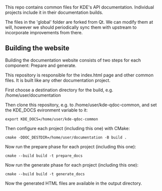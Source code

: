 This repo contains common files for KDE's API documentation. Individual projects include it in their documentation builds.

The files in the 'global' folder are forked from Qt. We can modify them at will, however we should periodically sync them with upstream to incorporate improvements from there.

## Building the website

Building the documentation website consists of two steps for each component: Prepare and generate.

This repository is responsible for the index.html page and other common files. It is built like any other documentation project.

First choose a destination directory for the build, e.g. /home/user/documentation

Then clone this repository, e.g. to /home/user/kde-qdoc-common, and set the KDE_DOCS evironment variable to it:

```
export KDE_DOCS=/home/user/kde-qdoc-common
```

Then configure each project (including this one) with CMake:

```
cmake -DDOC_DESTDIR=/home/user/documentation -B build .
```

Now run the prepare phase for each project (including this one):

```
cmake --build build -t prepare_docs
```

Now run the generate phase for each project (including this one):

```
cmake --build build -t generate_docs
```

Now the generated HTML files are available in the output directory.
